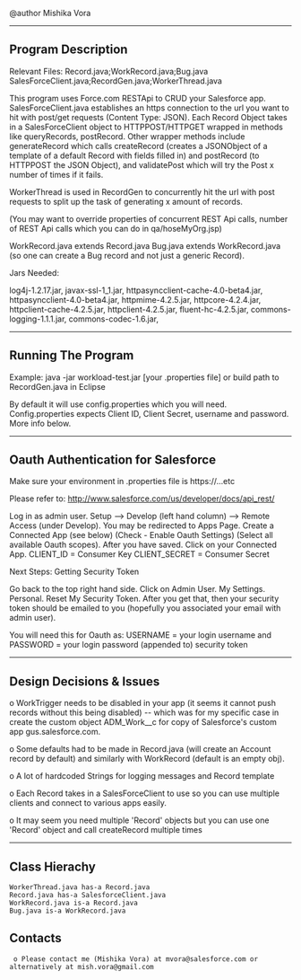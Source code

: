 @author Mishika Vora

----------------------
Program Description
----------------------

Relevant Files:
Record.java;WorkRecord.java;Bug.java
SalesForceClient.java;RecordGen.java;WorkerThread.java

This program uses Force.com RESTApi to CRUD your Salesforce app.
SalesForceClient.java establishes an https connection to the url you want to
hit with post/get requests (Content Type: JSON). 
Each Record Object takes in a SalesForceClient object to HTTPPOST/HTTPGET
wrapped in methods like queryRecords, postRecord. Other wrapper methods include
generateRecord which calls createRecord (creates a JSONObject of a template of
a default Record with fields filled in) and postRecord (to HTTPPOST the JSON
Object), and validatePost which will try the Post x number of times if it fails.

WorkerThread is used in RecordGen to concurrently hit the url with post requests
to split up the task of generating x amount of records.

(You may want to override properties of concurrent REST Api calls, number of REST Api
calls which you can do in qa/hoseMyOrg.jsp)

WorkRecord.java extends Record.java
Bug.java extends WorkRecord.java (so one can create a Bug record and not
just a generic Record).
                         
Jars Needed:

log4j-1.2.17.jar, 
javax-ssl-1_1.jar,
httpasyncclient-cache-4.0-beta4.jar,
httpasyncclient-4.0-beta4.jar,
httpmime-4.2.5.jar,
httpcore-4.2.4.jar,
httpclient-cache-4.2.5.jar,
httpclient-4.2.5.jar,
fluent-hc-4.2.5.jar,
commons-logging-1.1.1.jar,
commons-codec-1.6.jar,


----------------------
Running The Program
----------------------

Example: java -jar workload-test.jar [your .properties file]
or build path to RecordGen.java in Eclipse

By default it will use config.properties which you will need. Config.properties expects
Client ID, Client Secret, username and password. More info below.

-----------------------------------
Oauth Authentication for Salesforce
-----------------------------------

Make sure your environment in .properties file is https://...etc

Please refer to: 
http://www.salesforce.com/us/developer/docs/api_rest/

Log in as admin user.
Setup --> Develop (left hand column) --> Remote Access (under Develop).
You may be redirected to Apps Page.
Create a Connected App (see below)
(Check - Enable Oauth Settings)
(Select all available Oauth scopes).
After you have saved.
Click on your Connected App.
CLIENT_ID = Consumer Key
CLIENT_SECRET = Consumer Secret

Next Steps:
Getting Security Token

Go back to the top right hand side. 
Click on Admin User.
My Settings.
Personal.
Reset My Security Token.
After you get that, then your security token should be emailed to you
(hopefully you associated your email with admin user).

You will need this for Oauth as: 
USERNAME = your login username and
PASSWORD = your login password (appended to) security token

-------------------------
Design Decisions & Issues
-------------------------

o WorkTrigger needs to be disabled in your app (it seems it cannot
push records without this being disabled) -- which was for my specific case in create the custom object ADM_Work__c
for copy of Salesforce's custom app gus.salesforce.com.

o Some defaults had to be made in Record.java (will create an Account
record by default) and similarly with WorkRecord (default is an empty obj).

o A lot of hardcoded Strings for logging messages and Record template

o Each Record takes in a SalesForceClient to use so you can use multiple clients
and connect to various apps easily.

o It may seem you need multiple 'Record' objects but you can use one 'Record'
object and call createRecord multiple times

-------------------------
Class Hierachy
-------------------------		

	WorkerThread.java has-a Record.java
	Record.java has-a SalesforceClient.java
	WorkRecord.java is-a Record.java
	Bug.java is-a WorkRecord.java


  Contacts
  --------

     o Please contact me (Mishika Vora) at mvora@salesforce.com or alternatively at mish.vora@gmail.com


